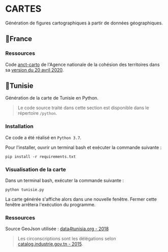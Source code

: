 # CARTES

Génération de figures cartographiques à partir de données géographiques.

## 🌱France

### Ressources

Code [anct-carto](https://github.com/anct-carto/dgf_2020) de l'Agence nationale de la cohésion des territoires dans sa [version du 20 avril 2020](https://github.com/anct-carto/dgf_2020/tree/ed52e5ab994761b72fba0bfc7a4ca8defffadd4a).

## 🐍Tunisie

Génération de la carte de Tunisie en Python.

> Le code source traité dans cette section est disponible dans le répertoire `/python`.

### Installation

Ce code a été réalisé en `Python 3.7`.

Pour l'installer, ouvrir un terminal bash et exécuter la commande suivante :

`pip install -r requirements.txt`

### Visualisation de la carte

Dans un terminal bash, exécuter la commande suivante :

`python tunisie.py`

La carte générée s'affiche alors dans une nouvelle fenêtre.
Fermer cette fenêtre arrêtera l'exécution du programme.

### Ressources

Source GeoJson utilisée : [data4tunisia.org - 2018](https://www.data4tunisia.org/fr/datasets/decoupage-de-la-tunisie-geojson-et-shapefile/)

> Les circonscriptions sont les délégations selon [catalog.industrie.gov.tn - 2015](http://catalog.industrie.gov.tn/dataset/tn-decoupage-administratif-de-la-tunisie/resource/1b7e3eba-b178-4902-83db-ef46f26e98a0).
